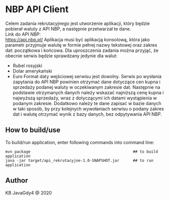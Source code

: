 # NBP API Client
Celem zadania rekrutacyjnego jest utworzenie aplikacji, który będzie pobierał waluty z API NBP, a następnie przetwarzał te dane. </br>
Link do API NBP: </br>
https://api.nbp.pl/ 
Aplikacja musi być aplikacją konsolową, która jako parametr przyjmuje walutę w formie pełnej nazwy tekstowej oraz zakres dat: początkowa i końcowa. 
Dla uproszczenia zadania można przyjąć, że obecnie serwis będzie sprawdzany jedynie dla walut:
- Rubel rosyjski
- Dolar amerykański
- Euro
Format daty wejściowej serwisu jest dowolny.
Serwis po wysłania zapytania do API NBP powinien otrzymać dane dotyczące cen kupna i sprzedaży podanej waluty w oczekiwanym zakresie dat.
Następnie na podstawie otrzymanych danych należy wskazać najniższą cenę kupna i najwyższą sprzedaży, wraz z dotyczącymi ich datami wystąpienia w podanym zakresie. Dodatkowo należy te dane zapisać w bazie danych w taki sposób, by przy kolejnych wywołaniach serwisu o podany zakres dat i walutę otrzymać wynik z bazy danych, bez odpytywania API NBP.
## How to build/use
To build/run application, enter following commands into command line:
```
mvn package                                             ## to build application
java -jar target/api_rekrutacyjne-1.0-SNAPSHOT.jar      ## to run application
```
## Author
KB JavaGdy4 @ 2020